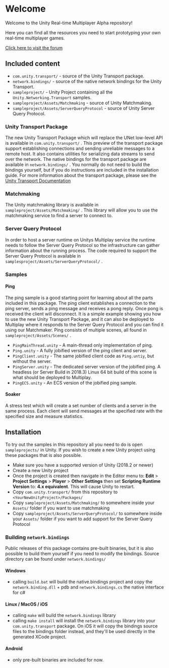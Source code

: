 # Welcome

Welcome to the Unity Real-time Multiplayer Alpha repository!

Here you can find all the resources you need to start prototyping
your own real-time multiplayer games.

[Click here to visit the forum](https://forum.unity.com/forums/connected-games.26/)

## Included content

- `com.unity.transport/` - source of the Unity Transport package.
- `network.bindings/` - source of the native network bindings for the Unity Transport.
- `sampleproject/` - Unity Project containing all the `Unity.Networking.Transport` samples.
- `sampleproject/Assets/Matchmaking` - source of Unity Matchmaking.
- `sampleproject/Assets/ServerQueryProtocol` - source of Unity Server Query Protocol.

### Unity Transport Package
The new Unity Transport Package which will replace the UNet low-level API
is available in `com.unity.transport/` . This preview of the transport
package support establishing connections and sending unreliable messages to a
remote host. It also contains utilities for serializing data streams to send
over the network.
The native bindings for the transport package are available in `network.bindings/` .
You normally do not need to build the bindings yourself, but if you do
instructions are included in the installation guide.
For more information about the transport package, please see the [Unity Transport Documentation](com.unity.transport/Documentation/index.md)

### Matchmaking
The Unity matchmaking library is available in `sampleproject/Assets/Matchmaking/` .
This library will allow you to use the matchmaking service to find a server
to connect to.

### Server Query Protocol
In order to host a server runtime on Unitys Multiplay service the runtime
needs to follow the Server Query Protocol so the infrastructure can gather
information about the running process. The code required to support the
Server Query Protocol is available in `samplesproject/Assets/ServerQueryProtocol/` .

### Samples

#### Ping
The ping sample is a good starting point for learning about all the parts included
in this package. The ping client establishes a connection to the ping server,
sends a ping message and receives a pong reply. Once pong is received the client
will disconnect.
It is a simple example showing you how to use the new Unity Transport Package,
and it can also be deployed to Multiplay where it responds to the Server Query
Protocol and you can find it using our Matchmaker.
Ping consists of multiple scenes, all found in `sampleproject/Assets/Scenes/` .
- `PingMainThread.unity` - A main-thread only implementation of ping.
- `Ping.unity` - A fully jobified version of the ping client and server.
- `PingClient.unity` - The same jobified client code as `Ping.untiy`, but without the server.
- `PingServer.unity` - The dedicated server version of the jobified ping. A headless (or Server Build in 2018.3) Linux 64 bit build of this scene is what should be deployed to Multiplay.
- `PingECS.unity` - An ECS version of the jobified ping sample.
#### Soaker
A stress test which will create a set number of clients and a server in the same process. Each client will send messages at the specified rate with the specified size and measure statistics.

## Installation

To try out the samples in this repository all you need to do is open
`sampleprojects/` in Unity.
If you wish to create a new Unity project using these packages that is
also possible.
* Make sure you have a supported version of Unity (2018.2 or newer)
* Create a new Unity project
* Once the project is created then navigate in the Editor menu to: __Edit__ > __Project Settings__ > __Player__ > __Other Settings__ then set __Scripting Runtime Version__ to: __4.x equivalent__. This will cause Unity to restart.
* Copy `com.unity.transport/` from this repository to `<YourNewUnityProject>/Packages/`
* Copy `sampleproject/Assets/Matchmaking/` to somewhere inside your `Assets/` folder if you want to use matchmaking
* Copy `sampleproject/Assets/ServerQueryProtocol/` to somewhere inside your `Assets/` folder if you want to add support for the Server Query Protocol

### Building `network.bindings`

Public releases of this package contains pre-built binaries, but it is also
possible to build them yourself if you need to modify the bindings.
Source directory can be found under `network.bindings/`

#### Windows

- calling `build.bat` will build the native.bindings project and copy the
`network.binding.dll` + pdb and `network.bindings.cs` the native interface for
c#

#### Linux / MacOS / iOS

- calling `make` will build the `network.bindings` library
- calling `make install` will install the `network.bindings` library into your
  `com.unity.transport` package. On iOS it will copy the bindings source files
  to the bindings folder instead, and they'll be used directly in the generated
  XCode project.

#### Android

- only pre-built binaries are included for now.

